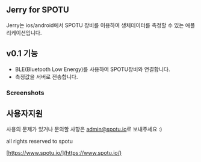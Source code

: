 ## Jerry for SPOTU
Jerry는 ios/android에서 SPOTU 장비를 이용하여 생체데이터를 측정할 수 있는 애플리케이션입니다.

## v0.1 기능
- BLE(Bluetooth Low Energy)를 사용하여 SPOTU장비와 연결합니다.
- 측정값을 서버로 전송합니다.

### Screenshots

## 사용자지원
사용의 문제가 있거나 문의할 사항은 [admin@spotu.io](mailto://admin@spotu.io)로 보내주세요 :)

all rights reserved to spotu

[https://www.spotu.io/](https://www.spotu.io/)
